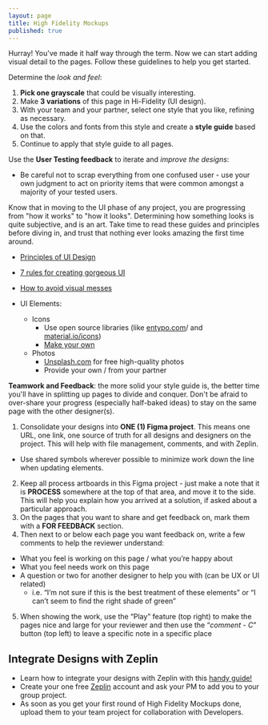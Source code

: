 ```yaml
---
layout: page
title: High Fidelity Mockups
published: true
---
```


Hurray! You've made it half way through the term. Now we can start adding visual detail to the pages. Follow these guidelines to help you get started.

Determine the *look and feel*:
1. **Pick one grayscale** that could be visually interesting.
2. Make **3 variations** of this page in Hi-Fidelity (UI design).
3. With your team and your partner, select one style that you like, refining as necessary.
4. Use the colors and fonts from this style and create a **style guide** based on that.
5. Continue to apply that style guide to all pages.

Use the **User Testing feedback** to iterate and *improve the designs*:
* Be careful not to scrap everything from one confused user - use your own judgment to act on priority items that were common amongst a majority of your tested users.

Know that in moving to the UI phase of any project, you are progressing from "how it works" to "how it looks". Determining how something looks is quite subjective, and is an art. Take time to read these guides and principles before diving in, and trust that nothing ever looks amazing the first time around.
  * [Principles of UI Design](http://bokardo.com/principles-of-user-interface-design/)
  * [7 rules for creating gorgeous UI](https://medium.com/@erikdkennedy/7-rules-for-creating-gorgeous-ui-part-1-559d4e805cda)
  * [How to avoid visual messes](http://www.visualmess.com/)

* UI Elements:
  * Icons
    * Use open source libraries (like [entypo.com](http://www.entypo.com/)/ and [material.io/icons](https://material.io/icons/))
    * [Make your own](https://www.designcrispy.com/use-pen-tool-sketch-master-easy-steps/)
  * Photos
    * [Unsplash.com](unsplash.com) for free high-quality photos
    * Provide your own / from your partner


**Teamwork and Feedback**: the more solid your style guide is, the better time you'll have in splitting up pages to divide and conquer. Don't be afraid to over-share your progress (especially half-baked ideas) to stay on the same page with the other designer(s).
1. Consolidate your designs into **ONE (1) Figma project**. This means one URL, one link, one source of truth for all designs and designers on the project. This will help with file management, comments, and with Zeplin.
  * Use shared symbols wherever possible to minimize work down the line when updating elements.
2. Keep all process artboards in this Figma project - just make a note that it is **PROCESS** somewhere at the top of that area, and move it to the side. This will help you explain how you arrived at a solution, if asked about a particular approach.
3. On the pages that you want to share and get feedback on, mark them with a **FOR FEEDBACK** section.
4. Then next to or below each page you want feedback on, write a few comments to help the reviewer understand:
  * What you feel is working on this page / what you’re happy about
  * What you feel needs work on this page
  * A question or two for another designer to help you with (can be UX or UI related)
     * i.e. “I’m not sure if this is the best treatment of these elements” or “I can’t seem to find the right shade of green”
5. When showing the work, use the “Play” feature (top right) to make the pages nice and large for your reviewer and then use the “*comment - C*” button (top left) to leave a specific note in a specific place


## Integrate Designs with Zeplin
* Learn how to integrate your designs with Zeplin with this [handy guide!](https://medium.com/dali-lab/a-guide-to-zeplin-9b1c0dbef0b1)
* Create your one free [Zeplin](https://zeplin.io/) account and ask your PM to add you to your group project.
* As soon as you get your first round of High Fidelity Mockups done, upload them to your team project for collaboration with Developers.
